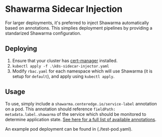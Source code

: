 # Shawarma Sidecar Injection

For larger deployments, it's preferred to inject Shawarma automatically based on annotations.
This simplies deployment pipelines by providing a standarized Shawarma configuration.

## Deploying

1. Ensure that your cluster has [cert-manager](https://cert-manager.io/) installed.
2. `kubectl apply -f .\k8s-sidecar-injector.yaml`
3. Modify `rbac.yaml` for each namespace which will use Shawarma (it is setup for `default`), and apply using `kubectl apply`.

## Usage

To use, simply include a `shawarma.centeredge.io/service-label` annotation on a pod. This annotation should reference `fieldPath: metadata.label.shawarma` of the service which should be monitored to determine application state. [See here for a full list of available annotations](https://github.com/CenterEdge/shawarma-webhook#annotations).

An example pod deployment can be found in (./test-pod.yaml).
